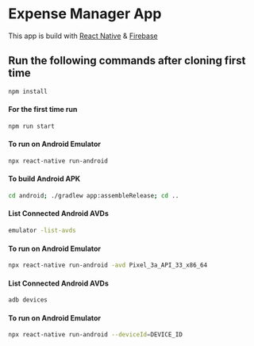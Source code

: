 # Expense Manager App

This app is build with [React Native][react-native] & [Firebase][firebase]

## Run the following commands after cloning first time

```bash
npm install
```

#### For the first time run
```bash
npm run start
```

#### To run on Android Emulator
```bash
npx react-native run-android
```

#### To build Android APK
```bash
cd android; ./gradlew app:assembleRelease; cd ..
```

#### List Connected Android AVDs
```bash
emulator -list-avds
```

#### To run on Android Emulator
```bash
npx react-native run-android -avd Pixel_3a_API_33_x86_64
```

#### List Connected Android AVDs
```bash
adb devices
```

#### To run on Android Emulator
```bash
npx react-native run-android --deviceId=DEVICE_ID
```

[link-author]: https://github.com/ferdousanam
[react-native]: https://reactnative.dev
[firebase]: https://firebase.google.com
